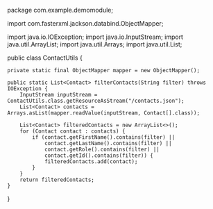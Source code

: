 package com.example.demomodule;

import com.fasterxml.jackson.databind.ObjectMapper;

import java.io.IOException;
import java.io.InputStream;
import java.util.ArrayList;
import java.util.Arrays;
import java.util.List;

public class ContactUtils {

    private static final ObjectMapper mapper = new ObjectMapper();

    public static List<Contact> filterContacts(String filter) throws IOException {
        InputStream inputStream = ContactUtils.class.getResourceAsStream("/contacts.json");
        List<Contact> contacts = Arrays.asList(mapper.readValue(inputStream, Contact[].class));

        List<Contact> filteredContacts = new ArrayList<>();
        for (Contact contact : contacts) {
            if (contact.getFirstName().contains(filter) ||
                contact.getLastName().contains(filter) ||
                contact.getRole().contains(filter) ||
                contact.getId().contains(filter)) {
                filteredContacts.add(contact);
            }
        }
        return filteredContacts;
    }
}
